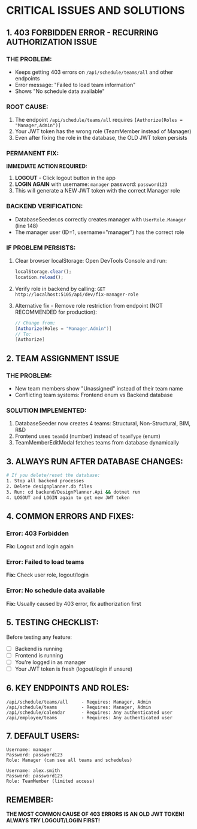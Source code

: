 # CRITICAL ISSUES AND SOLUTIONS

## 1. 403 FORBIDDEN ERROR - RECURRING AUTHORIZATION ISSUE

### THE PROBLEM:
- Keeps getting 403 errors on `/api/schedule/teams/all` and other endpoints
- Error message: "Failed to load team information"
- Shows "No schedule data available"

### ROOT CAUSE:
1. The endpoint `/api/schedule/teams/all` requires `[Authorize(Roles = "Manager,Admin")]`
2. Your JWT token has the wrong role (TeamMember instead of Manager)
3. Even after fixing the role in the database, the OLD JWT token persists

### PERMANENT FIX:
**IMMEDIATE ACTION REQUIRED:**
1. **LOGOUT** - Click logout button in the app
2. **LOGIN AGAIN** with username: `manager` password: `password123`
3. This will generate a NEW JWT token with the correct Manager role

### BACKEND VERIFICATION:
- DatabaseSeeder.cs correctly creates manager with `UserRole.Manager` (line 148)
- The manager user (ID=1, username="manager") has the correct role

### IF PROBLEM PERSISTS:
1. Clear browser localStorage: Open DevTools Console and run:
   ```javascript
   localStorage.clear();
   location.reload();
   ```

2. Verify role in backend by calling: `GET http://localhost:5105/api/dev/fix-manager-role`

3. Alternative fix - Remove role restriction from endpoint (NOT RECOMMENDED for production):
   ```csharp
   // Change from:
   [Authorize(Roles = "Manager,Admin")]
   // To:
   [Authorize]
   ```

## 2. TEAM ASSIGNMENT ISSUE

### THE PROBLEM:
- New team members show "Unassigned" instead of their team name
- Conflicting team systems: Frontend enum vs Backend database

### SOLUTION IMPLEMENTED:
1. DatabaseSeeder now creates 4 teams: Structural, Non-Structural, BIM, R&D
2. Frontend uses `teamId` (number) instead of `teamType` (enum)
3. TeamMemberEditModal fetches teams from database dynamically

## 3. ALWAYS RUN AFTER DATABASE CHANGES:

```bash
# If you delete/reset the database:
1. Stop all backend processes
2. Delete designplanner.db files
3. Run: cd backend/DesignPlanner.Api && dotnet run
4. LOGOUT and LOGIN again to get new JWT token
```

## 4. COMMON ERRORS AND FIXES:

### Error: 403 Forbidden
**Fix:** Logout and login again

### Error: Failed to load teams
**Fix:** Check user role, logout/login

### Error: No schedule data available
**Fix:** Usually caused by 403 error, fix authorization first

## 5. TESTING CHECKLIST:

Before testing any feature:
- [ ] Backend is running
- [ ] Frontend is running
- [ ] You're logged in as manager
- [ ] Your JWT token is fresh (logout/login if unsure)

## 6. KEY ENDPOINTS AND ROLES:

```
/api/schedule/teams/all     - Requires: Manager, Admin
/api/schedule/teams         - Requires: Manager, Admin
/api/schedule/calendar      - Requires: Any authenticated user
/api/employee/teams         - Requires: Any authenticated user
```

## 7. DEFAULT USERS:

```
Username: manager
Password: password123
Role: Manager (can see all teams and schedules)

Username: alex.smith
Password: password123
Role: TeamMember (limited access)
```

## REMEMBER:
**THE MOST COMMON CAUSE OF 403 ERRORS IS AN OLD JWT TOKEN!**
**ALWAYS TRY LOGOUT/LOGIN FIRST!**